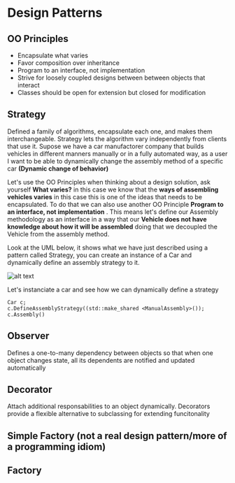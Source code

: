 # Design Patterns

## OO Principles
* Encapsulate what varies
* Favor composition over inheritance
* Program to an interface, not implementation
* Strive for loosely coupled designs between between objects that interact
* Classes should be open for extension but closed for modification

## Strategy
Defined a family of algorithms, encapsulate each one, and makes them interchangeable. Strategy lets the algorithm vary independently from clients that use it.
Supose we have a car manufactorer company that builds vehicles in different manners manually or in a fully automated way, as a user I want to be able to dynamically change the assembly method of a specific car **(Dynamic change of behavior)**

Let's use the OO Principles when thinking about a design solution, ask yourself **What varies?** in this case we know that the **ways of assembling vehicles varies** in this case this is one of the ideas that needs to be encapsulated. To do that we can also use another OO Principle **Program to an interface, not implementation** . This means let's define our Assembly methodology as an interface in a way that our **Vehicle does not have knowledge about how it will be assembled** doing that we decoupled the Vehicle from the assembly method. 

Look at the UML below, it shows what we have just described using a pattern called Strategy, you can create an instance of a Car and dynamically define an assembly strategy to it.




![alt text](https://plantuml.atug.com/svg/TOxB2i8m44NtWVp3B7tGVe2ugOhGXIl5hQJfr0QJLF8GIks_snQhOCrkkEVScI5fOYsgJDP7PvZ3QmthPnp3tajP9zvLgWlpqO4LfEekKQ5sbf90zy2qPpBGsJBJML44Pom5bzXZNQ8HFJmPpszXlF4s3AVFBBuc9K8xD0NZ25EneGIWOPdj0kvQU5GYXz6QpIbfAHdfv_PGYlvikzZtr0jBs64XDFvQmrRo0W00)

<!---
IAssemblyStrategy <|.. FullyAutomatedAssembly : Implements
IAssemblyStrategy <|.. ManualAssembly : Implements
Car <|-- Vehicle : Inherits
Truck <|-- Vehicle : Inherits
Bus <|-- Vehicle : Inherits
IAssemblyStrategy *-- Vehicle
interface IAssemblyStrategy {
  {abstract} void Assembly()
}
abstract Vehicle {
  - IAssemblyStrategy _strategy
  + DefineAssemblyStrategy()
}
--->

Let's instanciate a car and see how we can dynamically define a strategy

```
Car c;
c.DefineAssemblyStrategy((std::make_shared <ManualAssembly>());
c.Assembly()
```


## Observer
Defines a one-to-many  dependency between objects so that when one object changes state, all its dependents are notified and updated automatically

## Decorator
Attach additional responsabilities to an object dynamically. Decorators provide a flexible alternative to subclassing for extending funcitonality

## Simple Factory (not a real design pattern/more of a programming idiom)


## Factory
